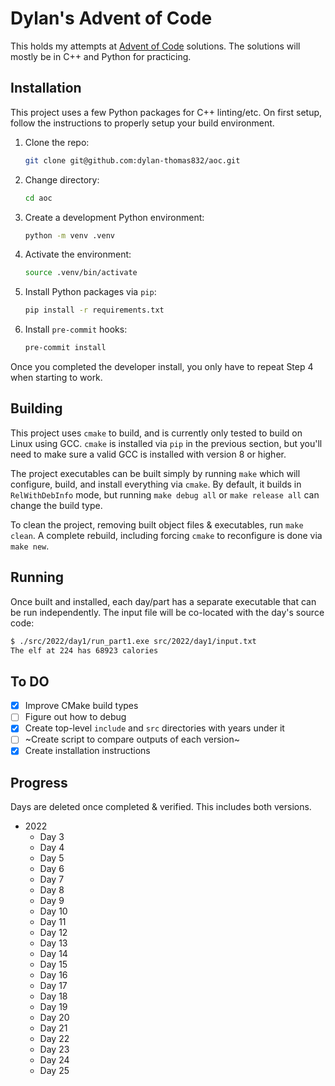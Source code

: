 # Dylan's Advent of Code

This holds my attempts at [Advent of Code](https://adventofcode.com/) solutions.
The solutions will mostly be in C++ and Python for practicing.

## Installation

This project uses a few Python packages for C++ linting/etc.
On first setup, follow the instructions to properly setup your build environment.

1. Clone the repo:
   ```bash
   git clone git@github.com:dylan-thomas832/aoc.git
   ```
1. Change directory:
   ```bash
   cd aoc
   ```
1. Create a development Python environment:
   ```bash
   python -m venv .venv
   ```
1. Activate the environment:
   ```bash
   source .venv/bin/activate
   ```
1. Install Python packages via `pip`:
   ```bash
   pip install -r requirements.txt
   ```
1. Install `pre-commit` hooks:
   ```bash
   pre-commit install
   ```

Once you completed the developer install, you only have to repeat Step 4 when starting to work.

## Building

This project uses `cmake` to build, and is currently only tested to build on Linux using GCC.
`cmake` is installed via `pip` in the previous section, but you'll need to make sure a valid GCC is installed with version 8 or higher.

The project executables can be built simply by running `make` which will configure, build, and install everything via `cmake`.
By default, it builds in `RelWithDebInfo` mode, but running `make debug all` or `make release all` can change the build type.

To clean the project, removing built object files & executables, run `make clean`.
A complete rebuild, including forcing `cmake` to reconfigure is done via `make new`.

## Running

Once built and installed, each day/part has a separate executable that can be run independently.
The input file will be co-located with the day's source code:

```bash
$ ./src/2022/day1/run_part1.exe src/2022/day1/input.txt
The elf at 224 has 68923 calories
```

## To DO

- [x] Improve CMake build types
- [ ] Figure out how to debug
- [x] Create top-level `include` and `src` directories with years under it
- [ ] ~Create script to compare outputs of each version~
- [x] Create installation instructions

## Progress

Days are deleted once completed & verified.
This includes both versions.

- 2022
  - Day 3
  - Day 4
  - Day 5
  - Day 6
  - Day 7
  - Day 8
  - Day 9
  - Day 10
  - Day 11
  - Day 12
  - Day 13
  - Day 14
  - Day 15
  - Day 16
  - Day 17
  - Day 18
  - Day 19
  - Day 20
  - Day 21
  - Day 22
  - Day 23
  - Day 24
  - Day 25
